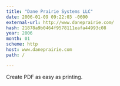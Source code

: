 ```yaml
---
title: "Dane Prairie Systems LLC"
date: 2006-01-09 09:22:03 -0600
external-url: http://www.daneprairie.com/
hash: 21878a9b0464f9578111eafa44993c08
year: 2006
month: 01
scheme: http
host: www.daneprairie.com
path: /

---
```


Create PDF as easy as printing.
